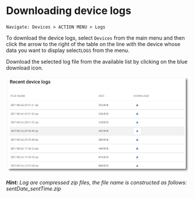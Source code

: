 # Downloading device logs

```text
Navigate: Devices > ACTION MENU > Logs
```

To download the device logs, select `Devices` from the main menu and then click the arrow to the right of the table on the line with the device whose data you want to display select`LOGS` from the menu.

Download the selected log file from the available list by clicking on the blue download icon.

![](../../.gitbook/assets/logs_s.png)

_**Hint:** Log are compressed zip files, the file name is constructed as follows: sentDate\_sentTime.zip_

